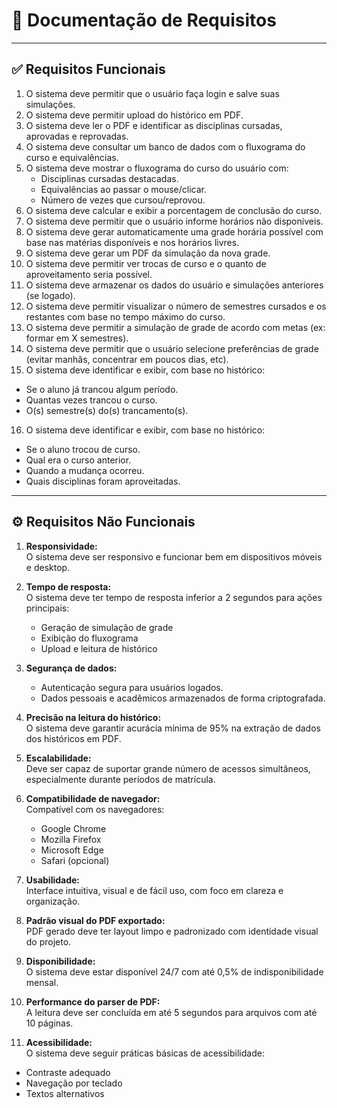 # 📘 Documentação de Requisitos

---

## ✅ Requisitos Funcionais

1. O sistema deve permitir que o usuário faça login e salve suas simulações.  
2. O sistema deve permitir upload do histórico em PDF.  
3. O sistema deve ler o PDF e identificar as disciplinas cursadas, aprovadas e reprovadas.  
4. O sistema deve consultar um banco de dados com o fluxograma do curso e equivalências.  
5. O sistema deve mostrar o fluxograma do curso do usuário com:
   - Disciplinas cursadas destacadas.  
   - Equivalências ao passar o mouse/clicar.  
   - Número de vezes que cursou/reprovou.  
6. O sistema deve calcular e exibir a porcentagem de conclusão do curso.  
7. O sistema deve permitir que o usuário informe horários não disponíveis.  
8. O sistema deve gerar automaticamente uma grade horária possível com base nas matérias disponíveis e nos horários livres.  
9. O sistema deve gerar um PDF da simulação da nova grade.  
10. O sistema deve permitir ver trocas de curso e o quanto de aproveitamento seria possível.  
11. O sistema deve armazenar os dados do usuário e simulações anteriores (se logado).  
12. O sistema deve permitir visualizar o número de semestres cursados e os restantes com base no tempo máximo do curso.  
13. O sistema deve permitir a simulação de grade de acordo com metas (ex: formar em X semestres).  
14. O sistema deve permitir que o usuário selecione preferências de grade (evitar manhãs, concentrar em poucos dias, etc).  
15. O sistema deve identificar e exibir, com base no histórico:
   - Se o aluno já trancou algum período.  
   - Quantas vezes trancou o curso.  
   - O(s) semestre(s) do(s) trancamento(s).  
16. O sistema deve identificar e exibir, com base no histórico:
   - Se o aluno trocou de curso.  
   - Qual era o curso anterior.  
   - Quando a mudança ocorreu.  
   - Quais disciplinas foram aproveitadas.  

---

## ⚙️ Requisitos Não Funcionais

1. **Responsividade:**  
   O sistema deve ser responsivo e funcionar bem em dispositivos móveis e desktop.

2. **Tempo de resposta:**  
   O sistema deve ter tempo de resposta inferior a 2 segundos para ações principais:
   - Geração de simulação de grade  
   - Exibição do fluxograma  
   - Upload e leitura de histórico

3. **Segurança de dados:**  
   - Autenticação segura para usuários logados.  
   - Dados pessoais e acadêmicos armazenados de forma criptografada.

4. **Precisão na leitura do histórico:**  
   O sistema deve garantir acurácia mínima de 95% na extração de dados dos históricos em PDF.

5. **Escalabilidade:**  
   Deve ser capaz de suportar grande número de acessos simultâneos, especialmente durante períodos de matrícula.

6. **Compatibilidade de navegador:**  
   Compatível com os navegadores:
   - Google Chrome  
   - Mozilla Firefox  
   - Microsoft Edge  
   - Safari (opcional)

7. **Usabilidade:**  
   Interface intuitiva, visual e de fácil uso, com foco em clareza e organização.

8. **Padrão visual do PDF exportado:**  
   PDF gerado deve ter layout limpo e padronizado com identidade visual do projeto.

9. **Disponibilidade:**  
   O sistema deve estar disponível 24/7 com até 0,5% de indisponibilidade mensal.

10. **Performance do parser de PDF:**  
   A leitura deve ser concluída em até 5 segundos para arquivos com até 10 páginas.

11. **Acessibilidade:**  
   O sistema deve seguir práticas básicas de acessibilidade:
   - Contraste adequado  
   - Navegação por teclado  
   - Textos alternativos
